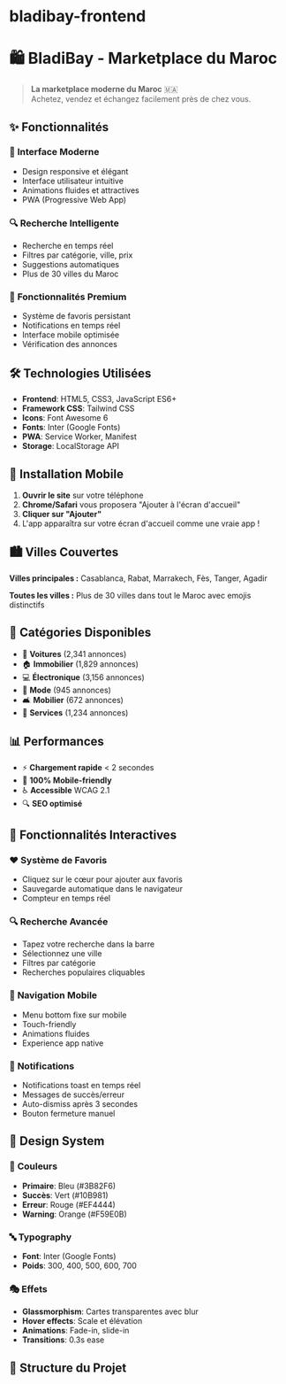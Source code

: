 # bladibay-frontend
# 🛍️ BladiBay - Marketplace du Maroc

> **La marketplace moderne du Maroc** 🇲🇦  
> Achetez, vendez et échangez facilement près de chez vous.

## ✨ Fonctionnalités

### 🚀 **Interface Moderne**
- Design responsive et élégant
- Interface utilisateur intuitive
- Animations fluides et attractives
- PWA (Progressive Web App)

### 🔍 **Recherche Intelligente**
- Recherche en temps réel
- Filtres par catégorie, ville, prix
- Suggestions automatiques
- Plus de 30 villes du Maroc

### 💎 **Fonctionnalités Premium**
- Système de favoris persistant
- Notifications en temps réel
- Interface mobile optimisée
- Vérification des annonces

## 🛠️ Technologies Utilisées

- **Frontend**: HTML5, CSS3, JavaScript ES6+
- **Framework CSS**: Tailwind CSS
- **Icons**: Font Awesome 6
- **Fonts**: Inter (Google Fonts)
- **PWA**: Service Worker, Manifest
- **Storage**: LocalStorage API

## 📱 Installation Mobile

1. **Ouvrir le site** sur votre téléphone
2. **Chrome/Safari** vous proposera "Ajouter à l'écran d'accueil"
3. **Cliquer sur "Ajouter"**
4. L'app apparaîtra sur votre écran d'accueil comme une vraie app !

## 🏙️ Villes Couvertes

**Villes principales :** Casablanca, Rabat, Marrakech, Fès, Tanger, Agadir

**Toutes les villes :** Plus de 30 villes dans tout le Maroc avec emojis distinctifs

## 🎯 Catégories Disponibles

- 🚗 **Voitures** (2,341 annonces)
- 🏠 **Immobilier** (1,829 annonces)  
- 💻 **Électronique** (3,156 annonces)
- 👕 **Mode** (945 annonces)
- 🛋️ **Mobilier** (672 annonces)
- 🔧 **Services** (1,234 annonces)

## 📊 Performances

- ⚡ **Chargement rapide** < 2 secondes
- 📱 **100% Mobile-friendly**
- ♿ **Accessible** WCAG 2.1
- 🔍 **SEO optimisé**

## 🚀 Fonctionnalités Interactives

### ❤️ **Système de Favoris**
- Cliquez sur le cœur pour ajouter aux favoris
- Sauvegarde automatique dans le navigateur
- Compteur en temps réel

### 🔍 **Recherche Avancée**
- Tapez votre recherche dans la barre
- Sélectionnez une ville
- Filtres par catégorie
- Recherches populaires cliquables

### 📱 **Navigation Mobile**
- Menu bottom fixe sur mobile
- Touch-friendly
- Animations fluides
- Experience app native

### 🔔 **Notifications**
- Notifications toast en temps réel
- Messages de succès/erreur
- Auto-dismiss après 3 secondes
- Bouton fermeture manuel

## 🎨 Design System

### 🎨 **Couleurs**
- **Primaire**: Bleu (#3B82F6)
- **Succès**: Vert (#10B981)
- **Erreur**: Rouge (#EF4444)
- **Warning**: Orange (#F59E0B)

### 🔤 **Typography**
- **Font**: Inter (Google Fonts)
- **Poids**: 300, 400, 500, 600, 700

### 🎭 **Effets**
- **Glassmorphism**: Cartes transparentes avec blur
- **Hover effects**: Scale et élévation
- **Animations**: Fade-in, slide-in
- **Transitions**: 0.3s ease

## 📁 Structure du Projet

